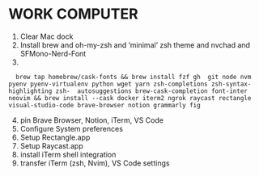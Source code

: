 # WORK COMPUTER
1. Clear Mac dock
2. Install brew and oh-my-zsh and ‘minimal’ zsh theme and nvchad and SFMono-Nerd-Font
3.
```shell
  brew tap homebrew/cask-fonts && brew install fzf gh  git node nvm pyenv pyenv-virtualenv python wget yarn zsh-completions zsh-syntax-highlighting zsh-  autosuggestions brew-cask-completion font-inter neovim && brew install --cask docker iterm2 ngrok raycast rectangle visual-studio-code brave-browser notion grammarly fig  
```
4. pin Brave Browser, Notion, iTerm, VS Code
5. Configure System preferences
6. Setup Rectangle.app
7. Setup Raycast.app
8. install iTerm shell integration
9. transfer iTerm (zsh, Nvim), VS Code settings
